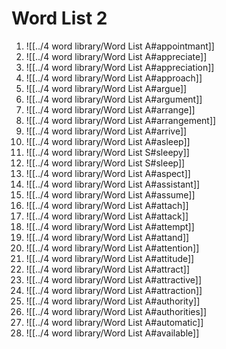 # Word List 2

1. ![[../4 word library/Word List A#appointmant]]
2. ![[../4 word library/Word List A#appreciate]]
3. ![[../4 word library/Word List A#appreciation]]
4. ![[../4 word library/Word List A#approach]]
5. ![[../4 word library/Word List A#argue]]
6. ![[../4 word library/Word List A#argument]]
7. ![[../4 word library/Word List A#arrange]]
8. ![[../4 word library/Word List A#arrangement]]
9. ![[../4 word library/Word List A#arrive]]
10. ![[../4 word library/Word List A#asleep]]
11. ![[../4 word library/Word List S#sleepy]]
12. ![[../4 word library/Word List S#sleep]]
13. ![[../4 word library/Word List A#aspect]]
14. ![[../4 word library/Word List A#assistant]]
15. ![[../4 word library/Word List A#assume]]
16. ![[../4 word library/Word List A#attach]]
17. ![[../4 word library/Word List A#attack]]
18. ![[../4 word library/Word List A#attempt]]
19. ![[../4 word library/Word List A#attand]]
20. ![[../4 word library/Word List A#attention]]
21. ![[../4 word library/Word List A#attitude]]
22. ![[../4 word library/Word List A#attract]]
23. ![[../4 word library/Word List A#attractive]]
24. ![[../4 word library/Word List A#attraction]]
25. ![[../4 word library/Word List A#authority]]
26. ![[../4 word library/Word List A#authorities]]
27. ![[../4 word library/Word List A#automatic]]
28. ![[../4 word library/Word List A#available]]
